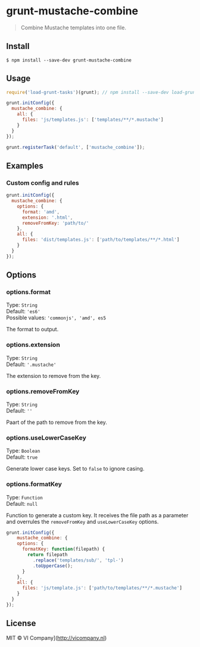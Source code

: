 # grunt-mustache-combine

> Combine Mustache templates into one file.

## Install

```
$ npm install --save-dev grunt-mustache-combine
```

## Usage

```js
require('load-grunt-tasks')(grunt); // npm install --save-dev load-grunt-tasks

grunt.initConfig({
  mustache_combine: {
    all: {
      files: 'js/templates.js': ['templates/**/*.mustache']
    }
  }
});

grunt.registerTask('default', ['mustache_combine']);
```

## Examples

### Custom config and rules

```js
grunt.initConfig({
  mustache_combine: {
    options: {
      format: 'amd',
      extension: '.html',
      removeFromKey: 'path/to/'
    },
    all: {
      files: 'dist/templates.js': ['path/to/templates/**/*.html']
    }
  }
});
```

## Options

### options.format
Type: `String`  
Default: `'es6'`  
Possible values: `'commonjs', 'amd', es5`

The format to output.

### options.extension
Type: `String`  
Default: `'.mustache'`

The extension to remove from the key.

### options.removeFromKey
Type: `String`  
Default: `''`

Paart of the path to remove from the key.

### options.useLowerCaseKey
Type: `Boolean`  
Default: `true`

Generate lower case keys. Set to `false` to ignore casing.

### options.formatKey
Type: `Function`  
Default: `null`

Function to generate a custom key. It receives the file path as a parameter and overrules the `removeFromKey` and `useLowerCaseKey` options.

```js
grunt.initConfig({
	mustache_combine: {
    options: {
      formatKey: function(filepath) {
        return filepath
          .replace('templates/sub/', 'tpl-')
          .toUpperCase();
      }
    },
    all: {
      files: 'js/template.js': ['path/to/templates/**/*.mustache']
    }
  }
});
```

## License

MIT © VI Company](http://vicompany.nl)